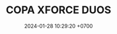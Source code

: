 ---
layout: rsl
permalink: /copa-xforce-duos
categories: logos
date: 2024-01-28 10:29:20 +0700
title: COPA XFORCE DUOS
tag: 
color: black
background: '#748DFF'
ICONSL: /assets/logos/COPA XFORCE.png
titleSLR: COPA XFORCE DUOS
image: /assets/img/CXFDuos.png

#LLAVE1
equipo1llave1: ---
picks1llave1: ---
equipo2llave1: ---
picks2llave1: --
#LLAVE2
equipo1llave2: ---
picks1llave2: ---
equipo2llave2: ---
picks2llave2: --
#LLAVE3
equipo1llave3: ---
picks1llave3: ---
equipo2llave3: ---
picks2llave3: --
#LLAVE4
equipo1llave4: ---
picks1llave4: ---
equipo2llave4: ---
picks2llave4: --
#LLAVE5
equipo1llave5: ---
picks1llave5: ---
equipo2llave5: ---
picks2llave5: --
#LLAVE6
equipo1llave6: ---
picks1llave6: ---
equipo2llave6: ---
picks2llave6: --
#LLAVE7
equipo1llave7: ---
picks1llave7: ---
equipo2llave7: ---
picks2llave7: --
#LLAVE8
equipo1llave8: ---
picks1llave8: ---
equipo2llave8: ---
picks2llave8: --
#LLAVE9
equipo1llave9: ---
picks1llave9: ---
equipo2llave9: ---
picks2llave9: --
#LLAVE10
equipo1llave10: ---
picks1llave10: ---
equipo2llave10: ---
picks2llave10: --
#LLAVE11
equipo1llave11: ---
picks1llave11: ---
equipo2llave11: ---
picks2llave11: --
#LLAVE12
equipo1llave12: ---
picks1llave12: ---
equipo2llave12: ---
picks2llave12: --
#LLAVE13
equipo1llave13: ---
picks1llave13: ---
equipo2llave13: ---
picks2llave13: --
#LLAVE14
equipo1llave14: ---
picks1llave14: ---
equipo2llave14: ---
picks2llave14: --
#LLAVE15
equipo1llave15: ---
picks1llave15: ---
equipo2llave15: ---
picks2llave15: --
#LLAVE16
equipo1llave16: ---
picks1llave16: ---
equipo2llave16: ---
picks2llave16: --

#8VOS DE FINAL
#LLAVE1
equipo1llave17: ---
picks1llave17: ---
equipo2llave17: ---
picks2llave17: --
#LLAVE2
equipo1llave18: ---
picks1llave18: ---
equipo2llave18: ---
picks2llave18: --
#LLAVE3
equipo1llave19: ---
picks1llave19: ---
equipo2llave19: ---
picks2llave19: --
#LLAVE4
equipo1llave20: ---
picks1llave20: ---
equipo2llave20: ---
picks2llave20: --
#LLAVE5
equipo1llave21: ---
picks1llave21: ---
equipo2llave21: ---
picks2llave21: --
#LLAVE6
equipo1llave22: ---
picks1llave22: ---
equipo2llave22: ---
picks2llave22: --
#LLAVE7
equipo1llave23: ---
picks1llave23: ---
equipo2llave23: ---
picks2llave23: --
#LLAVE8
equipo1llave24: ---
picks1llave24: ---
equipo2llave24: ---
picks2llave24: --

#4TOS
#LLAVE1
equipo1llave25: ---
picks1llave25: ---
equipo2llave25: ---
picks2llave25: --
#LLAVE2
equipo1llave26: ---
picks1llave26: ---
equipo2llave26: ---
picks2llave26: --
#LLAVE3
equipo1llave27: ---
picks1llave27: ---
equipo2llave27: ---
picks2llave27: --
#LLAVE4
equipo1llave28: ---
picks1llave28: ---
equipo2llave28: ---
picks2llave28: --
#LLAVE5


#SEMIFINALES
#LLAVE1
equipo1llave29: ---
picks1llave29: ---
equipo2llave29: ---
picks2llave29: --
#LLAVE2
equipo1llave30: ---
picks1llave30: ---
equipo2llave30: ---
picks2llave30: --

#GRAN FINAL
#LLAVE1
equipo1llave31: ---
picks1llave31: ---
equipo2llave31: ---
picks2llave31: --
---
